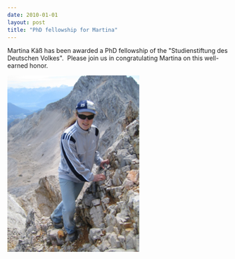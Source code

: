 ```yaml
---
date: 2010-01-01
layout: post
title: "PhD fellowship for Martina"
---
```


Martina Käß has been awarded a PhD fellowship of the "Studienstiftung des Deutschen Volkes".    Please join us in congratulating Martina on this well-earned honor.

![Martina](/assets/img/2017/MartinaKaess_news.jpg)
